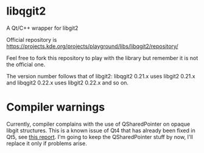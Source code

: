 libqgit2
========

A Qt/C++ wrapper for libgit2

Official repository is
https://projects.kde.org/projects/playground/libs/libqgit2/repository/

Feel free to fork this repository to play with the library but remember
it is not the official one.

The version number follows that of libgit2: libqgit2 0.21.x uses libgit2
0.21.x and libqgit2 0.22.x uses libgit2 0.22.x and so on.

Compiler warnings
=================

Currently, compiler complains with the use of QSharedPointer on opaque
libgit structures. This is a known issue of Qt4 that has already been
fixed in Qt5, see [this report](https://codereview.qt-project.org/#change,26974).
I'm going to keep the QSharedPointer stuff by now, I'll replace it only
if problems arise.
